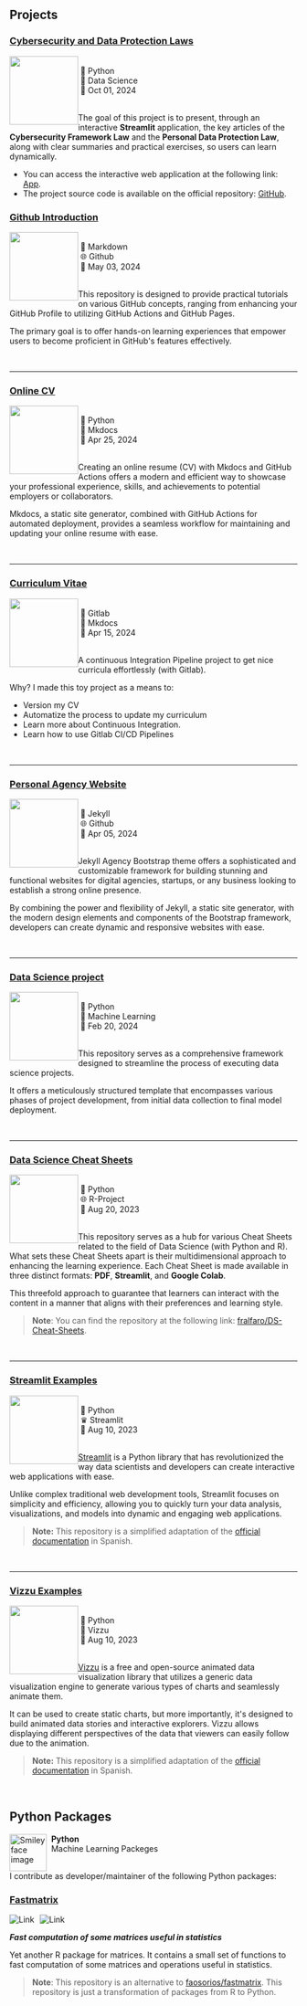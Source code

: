 ## Projects

### [Cybersecurity and Data Protection Laws](https://leyes-datos-chile.streamlit.app/)

<p>
  <a href="https://github.com/fralfaro/st_leyes">
    <img src="../../images/research/law.png"
      style="float:left; width:120px; height:120px;">
  </a>
  <span style="vertical-align:bottom">
    <br> &nbsp;🐍 Python<br>
    &nbsp;🧪 Data Science <br>
    &nbsp;📅 Oct 01, 2024 <br> <br> 
  </span>
</p>

The goal of this project is to present, through an interactive **Streamlit** application, the key articles of the **Cybersecurity Framework Law** and the **Personal Data Protection Law**, along with clear summaries and practical exercises, so users can learn dynamically.

* You can access the interactive web application at the following link: [App](https://leyes-datos-chile.streamlit.app/).  
* The project source code is available on the official repository: [GitHub](https://github.com/fralfaro/st_leyes).



### [Github Introduction](https://github.com/fralfaro/Github-Intro)

<p>
  <a href="https://github.com/fralfaro/Github-Intro">
    <img src="../../images/research/gh.png"
      style="float:left; width:120px; height:120px;">
  </a>
  <span style="vertical-align:bottom">
    <br> &nbsp;📃 Markdown <br>
    &nbsp;🌐 Github <br>
    &nbsp;📅 May 03, 2024 <br> <br> 
  </span>
</p>


This repository is designed to provide practical tutorials on various GitHub concepts, 
ranging from enhancing your GitHub Profile to utilizing GitHub Actions and GitHub Pages. 

The primary goal is to offer hands-on learning experiences that empower users
to become proficient in GitHub's features effectively.


&nbsp;
&nbsp;

<hr size="30">

### [Online CV](https://fralfaro.github.io/online-cv/)

<p>
  <a href="https://fralfaro.github.io/online-cv/">
    <img src="../../images/research/cv.png"
      style="float:left; width:120px; height:120px;">
  </a>
  <span style="vertical-align:bottom">
    <br> &nbsp;🐍 Python <br>
    &nbsp;📃 Mkdocs <br>
    &nbsp;📅 Apr 25, 2024 <br> <br> 
  </span>
</p>


Creating an online resume (CV) with Mkdocs and GitHub Actions offers a modern and efficient way to showcase your professional experience,
skills, and achievements to potential employers or collaborators. 

Mkdocs, a static site generator, combined with GitHub Actions for automated deployment,
provides a seamless workflow for maintaining and updating your online resume with ease.


&nbsp;
&nbsp;

<hr size="30">

### [Curriculum Vitae](https://gitlab.com/fralfaro/cv)

<p>
  <a href="https://gitlab.com/fralfaro/cv">
    <img src="../../images/research/cv2.png"
      style="float:left; width:120px; height:120px;">
  </a>
  <span style="vertical-align:bottom">
    <br> &nbsp;🦊 Gitlab <br>
    &nbsp;📃 Mkdocs <br>
    &nbsp;📅 Apr 15, 2024 <br> <br> 
  </span>
</p>


A continuous Integration Pipeline project to get nice curricula effortlessly (with Gitlab).

Why?  I made this toy project as a means to:

* Version my CV
* Automatize the process to update my curriculum
* Learn more about Continuous Integration.
* Learn how to use Gitlab CI/CD Pipelines


&nbsp;
&nbsp;

<hr size="30">

### [Personal Agency Website](https://fralfaro.github.io/agency-website/)

<p>
  <a href="https://fralfaro.github.io/agency-website/">
    <img src="../../images/research/jekyll.png"
      style="float:left; width:120px; height:120px;">
  </a>
  <span style="vertical-align:bottom">
    <br> &nbsp;🧪 Jekyll <br>
    &nbsp;🌐 Github <br>
    &nbsp;📅 Apr 05, 2024 <br> <br> 
  </span>
</p>



Jekyll Agency Bootstrap theme offers a sophisticated and customizable framework for building stunning and functional websites for digital agencies, 
startups, or any business looking to establish a strong online presence. 

By combining the power and flexibility of Jekyll, a static site generator, with the modern design elements and components of the Bootstrap framework, developers can create dynamic and responsive websites with ease.

&nbsp;
&nbsp;

<hr size="30">

### [Data Science project](https://github.com/fralfaro/python_project)

<p>
  <a href="https://github.com/fralfaro/python_project">
    <img src="../../images/research/ds.png"
      style="float:left; width:120px; height:120px;">
  </a>
  <span style="vertical-align:bottom">
    <br> &nbsp;🐍 Python <br>
    &nbsp;🤖 Machine Learning<br>
    &nbsp;📅 Feb 20, 2024 <br> <br> 
  </span>
</p>


This repository serves as a comprehensive framework designed to streamline the process of executing data science projects. 

It offers a meticulously structured template that encompasses various phases of project development, from initial data collection to final model deployment.

&nbsp;
&nbsp;

<hr size="30">

### [Data Science Cheat Sheets](https://fralfaro.github.io/DS-Cheat-Sheets/)

<p>
  <a href="https://fralfaro.github.io/DS-Cheat-Sheets/">
    <img src="../../images/research/paper2.png"
      style="float:left; width:120px; height:120px;">
  </a>
  <span style="vertical-align:bottom">
    <br> &nbsp;🐍 Python <br>
    &nbsp;🌐 R-Project<br>
    &nbsp;📅 Aug 20, 2023 <br> <br> 
  </span>
</p>


This repository serves as a hub for various Cheat Sheets related to 
the field of Data Science (with Python and R). What sets these Cheat Sheets apart is their 
multidimensional approach to enhancing the learning experience. 
Each Cheat Sheet is made available in three distinct formats: **PDF**, **Streamlit**, and **Google Colab**.

This threefold approach to guarantee that learners can interact with the content in 
a manner that aligns with their preferences and learning style.

> **Note**:  You can find the repository at the following link: [fralfaro/DS-Cheat-Sheets](https://github.com/fralfaro/DS-Cheat-Sheets).

&nbsp;
&nbsp;

<hr size="30">

### [Streamlit Examples](https://fralfaro.github.io/Streamlit-Examples/)

<p>
  <a href="https://fralfaro.github.io/Streamlit-Examples/">
    <img src="../../images/research/streamlit.png"
      style="float:left; width:120px; height:120px;">
  </a>
  <span style="vertical-align:bottom">
    <br> &nbsp;🐍 Python <br>
    &nbsp;♛ Streamlit<br>
    &nbsp;📅 Aug 10, 2023 <br> <br> 
  </span>
</p>

[Streamlit](https://streamlit.io/) is a Python 
library that has revolutionized the way data scientists and 
developers can create interactive web applications with ease. 

Unlike complex traditional
web development tools, Streamlit focuses on simplicity and efficiency, allowing you to quickly 
turn your data analysis, visualizations, and models into dynamic and engaging web applications.

> **Note:** This repository is a simplified adaptation of the [official documentation](https://streamlit.io/) in Spanish.


&nbsp;
&nbsp;

<hr size="30">

### [Vizzu Examples](https://fralfaro.github.io/Vizzu-Examples/)

<p>
  <a href="https://fralfaro.github.io/Vizzu-Examples/">
    <img src="../../images/research/vizzu.png"
      style="float:left; width:120px; height:120px;">
  </a>
  <span style="vertical-align:bottom">
    <br> &nbsp;🐍 Python <br>
    &nbsp;📶 Vizzu<br>
    &nbsp;📅 Aug 10, 2023 <br> <br> 
  </span>
</p>


[Vizzu](https://vizzuhq.com/) is a free and open-source animated data 
visualization library that utilizes a generic data visualization engine 
to generate various types of charts and seamlessly animate them.
&nbsp;
&nbsp;


It can be used to create static charts, but more importantly, 
it's designed to build animated data stories and interactive explorers.
Vizzu allows displaying different perspectives of the data that viewers can easily follow due to the animation.

> **Note:** This repository is a simplified adaptation of the [official documentation](https://ipyvizzu.vizzuhq.com/latest/) in Spanish.

&nbsp;
&nbsp;



## Python Packages

<p>
<img src="../../images/research/python.png" alt="Smiley face image"
style="float:left; width:65px; height:65px;">
<span style="vertical-align:bottom">
&nbsp <strong> Python </strong> <br>
&nbsp Machine Learning Packeges <br><br>
</span>
</p>


I contribute as developer/maintainer of the following Python packages:


### [Fastmatrix](https://gitlab.com/fralfaro/fastmatrix)
<a href="https://gitlab.com/FAAM/fastmatrix"><img alt="Link" src="https://img.shields.io/badge/fastmatrix-package-blue" style="float:left; padding-right:10px" ></a>
<a href="https://www.python.org/downloads/release/python-380/"><img alt="Link" src="https://img.shields.io/badge/python-3.8-blue.svg" style="float:left; padding-right:10px" ></a>
&nbsp;

_**Fast computation of some matrices useful in statistics**_

Yet another R package for matrices. It contains a small set of functions to fast computation of some matrices and operations useful in statistics.

> **Note**: This repository is an alternative to [faosorios/fastmatrix](https://github.com/faosorios/fastmatrix). This repository is just a transformation of packages from R to Python.